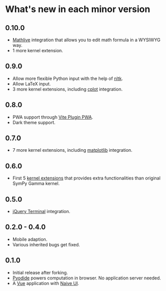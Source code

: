 # What's new in each minor version
## 0.10.0
* [Mathlive](https://cortexjs.io/mathlive/) integration that allows you to edit math formula in a WYSIWYG way.
* 1 more kernel extension.
## 0.9.0
* Allow more flexible Python input with the help of [nltk](https://www.nltk.org/).
* Allow LaTeX input.
* 3 more kernel extensions, including [cplot](https://github.com/nschloe/cplot) integration.
## 0.8.0
* PWA support through [Vite Plugin PWA](https://vite-plugin-pwa.netlify.app/).
* Dark theme support.
## 0.7.0
* 7 more kernel extensions, including [matplotlib](https://matplotlib.org/) integration.
## 0.6.0
* First 5 [kernel extensions](../kernel/extension) that provides extra functionalities than original SymPy Gamma kernel.
## 0.5.0
* [jQuery Terminal](https://terminal.jcubic.pl/) integration.
## 0.2.0 - 0.4.0
* Mobile adaption.
* Various inherited bugs get fixed.
## 0.1.0
* Initial release after forking.
* [Pyodide](https://pyodide.org/) powers computation in browser. No application server needed.
* A [Vue](https://vuejs.org/) application with [Naive UI](https://www.naiveui.com/).
